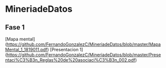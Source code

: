 # MineriadeDatos
## Fase 1

[Mapa mental] (https://github.com/FernandoGonzalezC/MineriadeDatos/blob/master/MapaMental_1_1819011.pdf)
[Presentacion 1] (https://github.com/FernandoGonzalezC/MineriadeDatos/blob/master/Presentaci%C3%B3n_Reglas%20de%20asociaci%C3%B3n_002.pdf)
